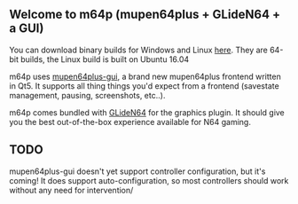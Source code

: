 ## Welcome to m64p (mupen64plus + GLideN64 + a GUI)

You can download binary builds for Windows and Linux [here](http://m64p.s3-website-us-east-1.amazonaws.com/). They are 64-bit builds, the Linux build is built on Ubuntu 16.04

m64p uses [mupen64plus-gui](https://github.com/m64p/mupen64plus-gui), a brand new mupen64plus frontend written in Qt5. It supports all thing things you'd expect from a frontend (savestate management, pausing, screenshots, etc..).

m64p comes bundled with [GLideN64](https://github.com/gonetz/GLideN64) for the graphics plugin. It should give you the best out-of-the-box experience available for N64 gaming.

## TODO

mupen64plus-gui doesn't yet support controller configuration, but it's coming! It does support auto-configuration, so most controllers should work without any need for intervention/
